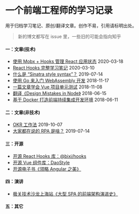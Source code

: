 # 一个前端工程师的学习记录

用于归档学习笔记、原创/翻译文章。创作不易，引用请标明出处。

> 新的博文都写在 issue 里，一些旧的可能会指向知乎

#### 一：文章(技术)

* [使用 Mobx + Hooks 管理 React 应用状态](https://github.com/olivewind/blog/issues/5) 2020-03-18
* [React Hooks 完整学习笔记](https://github.com/olivewind/blog/issues/1) 2020-03-10
* [什么是 “Sinatra style syntax”？](https://zhuanlan.zhihu.com/p/73531136) 2019-07-14
* [使用 Go 来入门 WebAssembly 开发](https://zhuanlan.zhihu.com/p/50189676) 2018-11-17
* [一篇文章学会 Vue 项目单元测试](https://zhuanlan.zhihu.com/p/48758013) 2018-11-08
* [翻译《Design Mistakes in Node》](https://zhuanlan.zhihu.com/p/37637923) 2018-06-15
* [基于 Docker 打造前端持续集成开发环境](https://zhuanlan.zhihu.com/p/37961402) 2018-06-11

#### 二：文章(非技术)

* [OKR 工作法](https://zhuanlan.zhihu.com/p/85453990) 2019-10-07
* [大家都在说的 RPA 是啥？](https://zhuanlan.zhihu.com/p/73478346) 2019-07-14

#### 三：开源

* [开源 React Hooks 库：@bixi/hooks](https://github.com/olivewind/bixi-hooks) 
* [开源 Vue 组件库：DaoStyle](https://zhuanlan.zhihu.com/p/46603300)
* [开源电子书《领略 Angular 之美》](https://github.com/olivewind/angular-deep) 


#### 四：演讲

* [极关技术沙龙上海站《大型 SPA 的前端架构演进史》](https://www.itdks.com/dakalive/detail/15324)

#### 五：其它





